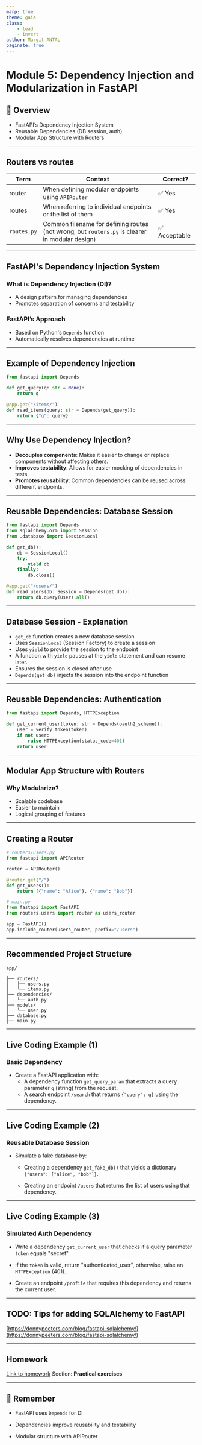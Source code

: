 ```yaml
---
marp: true
theme: gaia
class:
    - lead 
    - invert
author: Margit ANTAL
paginate: true
---
```


# Module 5: Dependency Injection and Modularization in FastAPI

## 🚀 Overview
- FastAPI’s Dependency Injection System
- Reusable Dependencies (DB session, auth)
- Modular App Structure with Routers

---

## Routers vs routes
| Term        | Context                                                                 | Correct?         |
|-------------|------------------------------------------------------------------------|------------------|
| router      | When defining modular endpoints using `APIRouter`                       | ✅ Yes           |
| routes      | When referring to individual endpoints or the list of them              | ✅ Yes           |
| `routes.py` | Common filename for defining routes (not wrong, but `routers.py` is clearer in modular design) | ✅ Acceptable    |
---

## FastAPI's Dependency Injection System

### What is Dependency Injection (DI)?
- A design pattern for managing dependencies
- Promotes separation of concerns and testability

### FastAPI’s Approach
- Based on Python's `Depends` function
- Automatically resolves dependencies at runtime

---
## Example of Dependency Injection

```python
from fastapi import Depends

def get_query(q: str = None):
    return q

@app.get("/items/")
def read_items(query: str = Depends(get_query)):
    return {"q": query}
```
---
## Why Use Dependency Injection?

- **Decouples components**: Makes it easier to change or replace components without affecting others.
- **Improves testability**: Allows for easier mocking of dependencies in tests.
- **Promotes reusability**: Common dependencies can be reused across different endpoints.   

---

## Reusable Dependencies: Database Session

```python
from fastapi import Depends
from sqlalchemy.orm import Session
from .database import SessionLocal

def get_db():
    db = SessionLocal()
    try:
        yield db
    finally:
        db.close()

@app.get("/users/")
def read_users(db: Session = Depends(get_db)):
    return db.query(User).all()
```
---
## Database Session - Explanation
- `get_db` function creates a new database session
- Uses `SessionLocal` (Session Factory) to create a session
- Uses `yield` to provide the session to the endpoint
- A function with `yield` pauses at the `yield` statement and can resume later.
- Ensures the session is closed after use
- `Depends(get_db)` injects the session into the endpoint function  
---

## Reusable Dependencies: Authentication

```python
from fastapi import Depends, HTTPException

def get_current_user(token: str = Depends(oauth2_scheme)):
    user = verify_token(token)
    if not user:
        raise HTTPException(status_code=401)
    return user
```
---

## Modular App Structure with Routers
### Why Modularize?

- Scalable codebase
- Easier to maintain
- Logical grouping of features

---
## Creating a Router

```python
# routers/users.py
from fastapi import APIRouter

router = APIRouter()

@router.get("/")
def get_users():
    return [{"name": "Alice"}, {"name": "Bob"}]
```
```python
# main.py
from fastapi import FastAPI
from routers.users import router as users_router

app = FastAPI()
app.include_router(users_router, prefix="/users")
```

---
## Recommended Project Structure
```
app/

├── routers/
│   ├── users.py
│   └── items.py
├── dependencies/
│   └── auth.py
├── models/
│   └── user.py
├── database.py
├── main.py
```
---
## Live Coding Example (1)
### Basic Dependency

- Create a FastAPI application with:
    - A dependency function `get_query_param` that extracts a query parameter `q` (string) from the request.
    - A search endpoint `/search` that returns `{"query": q}` using the dependency.

---

## Live Coding Example (2)
### Reusable Database Session

- Simulate a fake database by:

    - Creating a dependency `get_fake_db()` that yields a dictionary `{"users": ["alice", "bob"]}`.

    - Creating an endpoint `/users` that returns the list of users using that dependency.


---

## Live Coding Example (3)
### Simulated Auth Dependency

- Write a dependency `get_current_user` that checks if a query parameter `token` equals "secret".

- If the `token` is valid, return "authenticated_user",  otherwise, raise an `HTTPException` (401).

- Create an endpoint `/profile` that requires this dependency and returns the current user.
---

## TODO: Tips for adding SQLAlchemy to FastAPI

[https://donnypeeters.com/blog/fastapi-sqlalchemy/](https://donnypeeters.com/blog/fastapi-sqlalchemy/)

---

## Homework

[Link to homework](../module5_dependency_injection/README.md)
Section: **Practical exercises**

---
## 🎯 Remember

- FastAPI uses `Depends` for DI

- Dependencies improve reusability and testability

- Modular structure with APIRouter 




